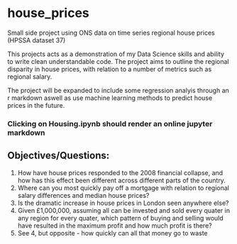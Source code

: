 # house_prices
Small side project using ONS data on time series regional house prices (HPSSA dataset 37)


This projects acts as a demonstration of my Data Science skills and ability to write clean understandable code. The project aims to outline the
regional disparity in house prices, with relation to a number of metrics such as regional salary.

The project will be expanded to include some regression analyis through an r markdown aswell as use machine learning methods to predict house prices in the future.


### Clicking on Housing.ipynb should render an online jupyter markdown


## Objectives/Questions:

1. How have house prices responded to the 2008 financial collapse, and how has this effect been different across different parts of the country.
2. Where can you most quickly pay off a mortgage with relation to regional salary differences and median house prices?
3. Is the dramatic increase in house prices in London seen anywhere else?
4. Given £1,000,000, assuming all can be invested and sold every quater in any region for every quater, which pattern of buying and selling would have resulted in the maximum profit and how much profit is there?
5. See 4, but opposite - how quickly can all that money go to waste
